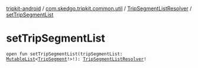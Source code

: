 [tripkit-android](../../index.md) / [com.skedgo.tripkit.common.util](../index.md) / [TripSegmentListResolver](index.md) / [setTripSegmentList](./set-trip-segment-list.md)

# setTripSegmentList

`open fun setTripSegmentList(tripSegmentList: `[`MutableList`](https://kotlinlang.org/api/latest/jvm/stdlib/kotlin.collections/-mutable-list/index.html)`<`[`TripSegment`](../../com.skedgo.tripkit.routing/-trip-segment/index.md)`!>!): `[`TripSegmentListResolver`](index.md)`!`